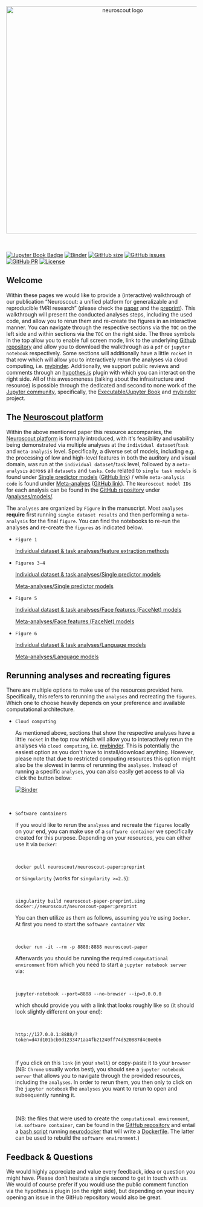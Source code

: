<center>
<img src="https://neuroscout.org/static/Neuroscout_Simple_Wide.svg" alt="neuroscout logo" width="600" style="margin:0 0 0 0"/>
</center>

</br>
</br>

[![Jupyter Book Badge](https://jupyterbook.org/badge.svg)](https://neuroscout.github.io/neuroscout-paper)
[![Binder](https://mybinder.org/badge_logo.svg)](https://mybinder.org/v2/gh/neuroscout/neuroscout-paper/HEAD)
[![GitHub size](https://img.shields.io/github/repo-size/neuroscout/neuroscout-paper)](https://github.com/neuroscout/neuroscout-paper/archive/master.zip)
[![GitHub issues](https://img.shields.io/github/issues/neuroscout/neuroscout-paper?style=plastic)](https://github.com/neuroscout/neuroscout-paper/issues)
[![GitHub PR](https://img.shields.io/github/issues-pr/neuroscout/neuroscout-paper)](https://github.com/neuroscout/neuroscout-paper/pulls)
[![License](https://img.shields.io/github/license/neuroscout/neuroscout-paper)](https://github.com/neuroscout/neuroscout-paper)




## Welcome
Within these pages we would like to provide a (interactive) walkthrough of our publication “Neuroscout: a unified platform for generalizable and reproducible fMRI research” (please check the [paper]() and the [preprint]()). This walkthrough will present the conducted analyses steps, including the used code, and allow you to rerun them and re-create the figures in an interactive manner. You can navigate through the respective sections via the `TOC` on the left side and within sections via the `TOC` on the right side. The three symbols in the top allow you to enable full screen mode, link to the underlying [Github repository](https://github.com/neuroscout/neuroscout-paper) and allow you to download the walkthrough as a `pdf` or `jupyter notebook` respectively. Some sections will additionally have a little `rocket` in that row which will allow you to interactively rerun the analyses via cloud computing, i.e. [mybinder](https://mybinder.org/). Additionally, we support public reviews and comments through an [hypothes.is](https://web.hypothes.is/) plugin with which you can interact on the right side. All of this awesomeness (talking about the infrastructure and resource) is possible through the dedicated and second to none work of the [Jupyter community](https://jupyter.org/), specifically, the [Executable/Jupyter Book](https://jupyterbook.org/intro.html) and [mybinder](https://mybinder.org/) project.

## The [Neuroscout platform](https://neuroscout.org/)

Within the above mentioned paper this resource accompanies, the [Neuroscout platform](https://neuroscout.org/) is formally introduced, with it's feasibility and usability being demonstrated via multiple analyses at the `individual dataset`/`task` and `meta-analysis` level. Specifically, a diverse set of models, including e.g. the processing of low and high-level features in both the auditory and visual domain, was run at the `individual dataset`/`task` level, followed by a `meta-analysis` across all `datasets` and `tasks`. `Code` related to `single task models` is found under [Single predictor models](https://neuroscout.github.io/neuroscout-paper/single_predictor.html) ([GitHub link](https://github.com/neuroscout/neuroscout-paper/tree/master/analyses)) / while `meta-analysis code` is found under [Meta-analyes](https://neuroscout.github.io/neuroscout-paper/meta-analyses.html) ([GitHub link](https://github.com/neuroscout/neuroscout-paper/tree/master/meta)). The `Neuroscout model IDs` for each analysis can be found in the [GitHub repository](https://github.com/neuroscout/neuroscout-paper) under /[analyses/models/](https://github.com/neuroscout/neuroscout-paper/tree/master/analyses/models).

The `analyses` are organized by `Figure` in the manuscript. Most `analyses` **require** first running `single dataset results` and then performing a `meta-analysis` for the final `figure`. You can find the notebooks to re-run the analyses and re-create the `figures` as indicated below.

- `Figure 1`

  [Individual dataset & task analyses/feature extraction methods](https://neuroscout.github.io/neuroscout-paper/analyses/)

- `Figures 3-4`

  [Individual dataset & task analyses/Single predictor models](https://neuroscout.github.io/neuroscout-paper/analyses/)

  [Meta-analyses/Single predictor models](https://neuroscout.github.io/neuroscout-paper/meta/)

- `Figure 5`

  [Individual dataset & task analyses/Face features (FaceNet) models](https://neuroscout.github.io/neuroscout-paper/analyses/)

  [Meta-analyses/Face features (FaceNet) models](https://neuroscout.github.io/neuroscout-paper/meta/)

- `Figure 6`

  [Individual dataset & task analyses/Language models](https://neuroscout.github.io/neuroscout-paper/analyses/)

  [Meta-analyses/Language models](https://neuroscout.github.io/neuroscout-paper/meta/)


## Rerunning analyses and recreating figures
There are multiple options to make use of the resources provided here. Specifically, this refers to rerunning the `analyses` and recreating the `figures`. Which one to choose heavily depends on your preference and available computational architecture.

- `Cloud computing`

   As mentioned above, sections that show the respective analyses have a little `rocket` in the top row which will allow you to interactively rerun the analyses via `cloud computing`, i.e. [mybinder](https://mybinder.org/). This is potentially the easiest option as you don't have to install/download anything. However, please note that due to restricted computing resources this option might also be the slowest in terms of rerunning the `analyses`. Instead of running a specific `analyses`, you can also easily get access to all via click the button below:

   [![Binder](https://mybinder.org/badge_logo.svg)](https://mybinder.org/v2/gh/neuroscout/neuroscout-paper/HEAD)

</br>

- `Software containers`   

   If you would like to rerun the `analyses` and recreate the `figures` locally on your end, you can make use of a `software container` we specifically created for this purpose. Depending on your resources, you can either use it via `Docker`:

   </br>

   ```
   docker pull neuroscout/neuroscout-paper:preprint
   ```

   or `Singularity` (works for `singularity >=2.5`):

   </br>

   ```
   singularity build neuroscout-paper-preprint.simg docker://neuroscout/neuroscout-paper:preprint
   ```


   You can then utilize as them as follows, assuming you're using `Docker`. At first you need to start the `software container` via:

   </br>

   ```
   docker run -it --rm -p 8888:8888 neuroscout-paper
   ```

   Afterwards you should be running the required `computational environment` from which you need to start a `jupyter notebook server` via:

   </br>

   ```
   jupyter-notebook --port=8888 --no-browser --ip=0.0.0.0
   ```

   which should provide you with a link that looks roughly like so (it should look slightly different on your end):

   </br>

   ```http://127.0.0.1:8888/?token=d47d101bcb9d1233471aa4fb21240ff74d520887d4c0e0b6```

   </br>

   If you click on this `link` (in your `shell`) or copy-paste it to your `browser` (NB: `Chrome` usually works best), you should
   see a `jupyter notebook server` that allows you to navigate through the provided resources, including the `analyses`. In order to rerun them, you then
   only to click on the `jupyter notebook` the `analyses` you want to rerun to open and subsequently running it.

   </br>

   (NB: the files that were used to create the `computational environment`, i.e. `software container`, can be found in the 
   [GitHub repository](https://github.com/neuroscout/neuroscout-paper) and entail a [bash script]() running [neurodocker](https://www.repronim.org/neurodocker/)
   that will write a [Dockerfile](). The latter can be used to rebuild the `software environment`.)     

## Feedback & Questions
We would highly appreciate and value every feedback, idea or question you might have. Please don’t hesitate a single second to get in touch with us. We would of course prefer if you would use the public comment function via the hypothes.is plugin (on the right side), but depending on your inquiry opening an issue in the GitHub repository would also be great.


